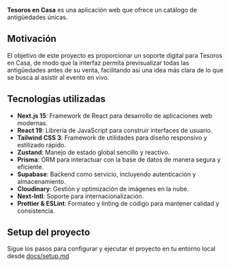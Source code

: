 **Tesoros en Casa** es una aplicación web que ofrece un catálogo de antigüedades únicas.

## Motivación

El objetivo de este proyecto es proporcionar un soporte digital para Tesoros en Casa, de modo que la interfaz permita previsualizar todas las antigüedades antes de su venta, facilitando así una idea más clara de lo que se busca al asistir al evento en vivo.

## Tecnologías utilizadas

- **Next.js 15**: Framework de React para desarrollo de aplicaciones web modernas.
- **React 19**: Librería de JavaScript para construir interfaces de usuario.
- **Tailwind CSS 3**: Framework de utilidades para diseño responsivo y estilizado rápido.
- **Zustand**: Manejo de estado global sencillo y reactivo.
- **Prisma**: ORM para interactuar con la base de datos de manera segura y eficiente.
- **Supabase**: Backend como servicio, incluyendo autenticación y almacenamiento.
- **Cloudinary**: Gestión y optimización de imágenes en la nube.
- **Next-Intl**: Soporte para internacionalización.
- **Prettier & ESLint**: Formateo y linting de código para mantener calidad y consistencia.

## Setup del proyecto

Sigue los pasos para configurar y ejecutar el proyecto en tu entorno local desde [docs/setup.md](./docs/setup.md)

